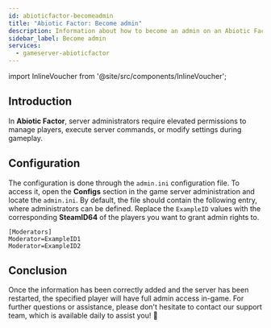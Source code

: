 ```yaml
---
id: abioticfactor-becomeadmin
title: "Abiotic Factor: Become admin"
description: Information about how to become an admin on an Abiotic Factor game server from ZAP-Hosting - ZAP-Hosting.com documentation
sidebar_label: Become admin
services:
  - gameserver-abioticfactor
---
```


import InlineVoucher from '@site/src/components/InlineVoucher';

## Introduction

In **Abiotic Factor**, server administrators require elevated permissions to manage players, execute server commands, or modify settings during gameplay. 

<InlineVoucher />



## Configuration

The configuration is done through the `admin.ini` configuration file. To access it, open the **Configs** section in the game server administration and locate the `admin.ini`. By default, the file should contain the following entry, where administrators can be defined. Replace the `ExampleID` values with the corresponding **SteamID64** of the players you want to grant admin rights to.

```
[Moderators]
Moderator=ExampleID1
Moderator=ExampleID2
```



## Conclusion

Once the information has been correctly added and the server has been restarted, the specified player will have full admin access in-game. For further questions or assistance, please don't hesitate to contact our support team, which is available daily to assist you! 🙂




<InlineVoucher />
